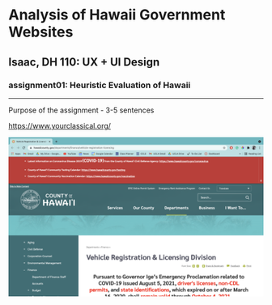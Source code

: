 # Analysis of Hawaii Government Websites
## Isaac, DH 110: UX + UI Design

### assignment01: Heuristic Evaluation of Hawaii

---

Purpose of the assignment - 3-5 sentences

https://www.yourclassical.org/

![Website of Hawaii's DMV](HawaiiDMVWebsite.png)
